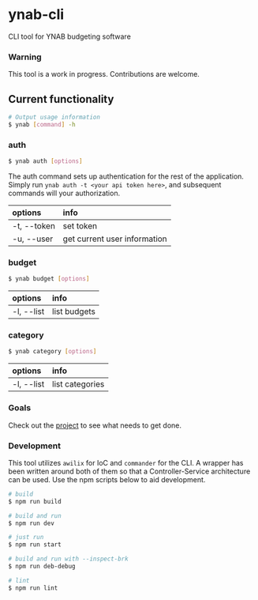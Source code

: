 # ynab-cli

CLI tool for YNAB budgeting software

### Warning

This tool is a work in progress. Contributions are welcome.

## Current functionality

``` bash
# Output usage information
$ ynab [command] -h

```

### auth

``` bash
$ ynab auth [options]
```

The auth command sets up authentication for the rest of the application. Simply
run `ynab auth -t <your api token here>`, and subsequent commands will your
authorization.

| options             | info                         |
|:--------------------|:-----------------------------|
| -t, --token <token> | set token                    |
| -u, --user          | get current user information |

### budget

``` bash
$ ynab budget [options]
```

| options    | info         |
|:-----------|:-------------|
| -l, --list | list budgets |


### category

``` bash
$ ynab category [options]
```

| options               | info            |
|:----------------------|:----------------|
| -l, --list <budgetId> | list categories |

### Goals

Check out the [project](https://github.com/Towerism/ynab-cli/projects/1) to see what needs to get done.

### Development

This tool utilizes `awilix` for IoC and `commander` for the CLI. A wrapper has
been written around both of them so that a Controller-Service architecture can
be used. Use the npm scripts below to aid development.

``` bash
# build
$ npm run build

# build and run
$ npm run dev

# just run
$ npm run start

# build and run with --inspect-brk
$ npm run deb-debug

# lint
$ npm run lint
```